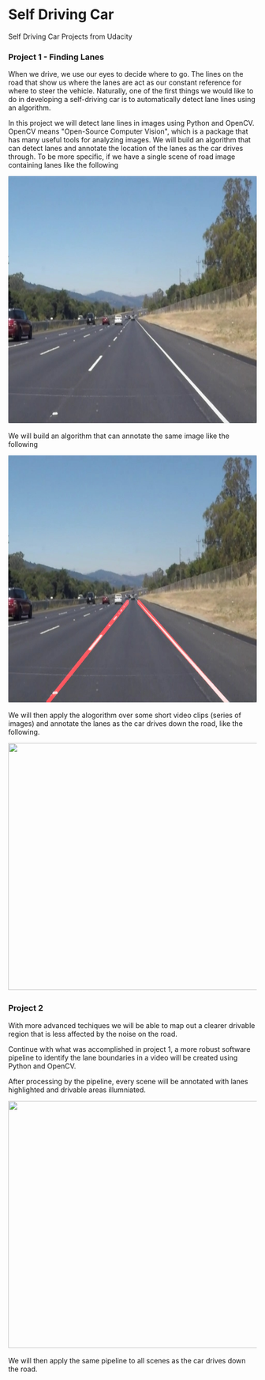 
# Self Driving Car
Self Driving Car Projects from Udacity


### Project 1 - Finding Lanes

When we drive, we use our eyes to decide where to go. The lines on the road that show us where the lanes are act as our constant reference for where to steer the vehicle. Naturally, one of the first things we would like to do in developing a self-driving car is to automatically detect lane lines using an algorithm.

In this project we will detect lane lines in images using Python and OpenCV. OpenCV means "Open-Source Computer Vision", which is a package that has many useful tools for analyzing images. We will build an algorithm that can detect lanes and annotate the location of the lanes as the car drives through. To be more specific, if we have a single scene of road image containing lanes like the following

<img src="images/solidWhiteRight.jpg" width="800" height="500">

We will build an algorithm that can annotate the same image like the following

<img src="images/laneLines_thirdPass.jpg" width="800" height="500">

We will then apply the alogorithm over some short video clips (series of images) and annotate the lanes as the car drives down the road, like the following.

<img src="images/solidYellowLeft_improved.gif" width="800" height="500">

### Project 2

With more advanced techiques we will be able to map out a clearer drivable region that is less affected by the noise on the road.

Continue with what was accomplished in project 1, a more robust software pipeline to identify the lane boundaries in a video will be created using Python and OpenCV. 

After processing by the pipeline, every scene will be annotated with lanes highlighted and drivable areas illumniated.


<img src="images/lane_detection.gif" width="800" height="500">



We will then apply the same pipeline to all scenes as the car drives down the road.
